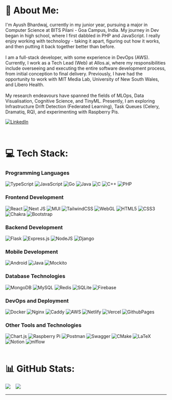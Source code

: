 # 💫 About Me:
I'm Ayush Bhardwaj, currently in my junior year, pursuing a major in Computer Science at BITS Pilani - Goa Campus, India. My journey in Dev began in high school, where I first dabbled in PHP and JavaScript. I really enjoy working with technology - taking it apart, figuring out how it works, and then putting it back together better than before.<br><br>I am a full-stack developer, with some experience in DevOps (AWS). Currently, I work as a Tech Lead (Web) at Allos.ai, where my responsibilities include overseeing and executing the entire software development process, from initial conception to final delivery. Previously, I have had the opportunity to work with MIT Media Lab, University of New South Wales, and Libero Health.<br><br>My research endeavours have spanned the fields of MLOps, Data Visualisation, Cognitive Science, and TinyML. Presently, I am exploring Infrastructure Drift Detection (Federated Learning), Task Queues (Celery, Dramatiq, RQ), and experimenting with Raspberry Pis.<br/>

[![LinkedIn](https://img.shields.io/badge/LinkedIn-%230077B5.svg?logo=linkedin&logoColor=white)](https://linkedin.com/in/aybh) 

<br/>

# 💻 Tech Stack:


### Programming Languages
![TypeScript](https://img.shields.io/badge/typescript-%23007ACC.svg?style=flat&logo=typescript&logoColor=white)
![JavaScript](https://img.shields.io/badge/javascript-%23323330.svg?style=flat&logo=javascript&logoColor=%23F7DF1E)
![Go](https://img.shields.io/badge/go-%2300ADD8.svg?style=flat&logo=go&logoColor=white)
![Java](https://img.shields.io/badge/java-%23ED8B00.svg?style=flat&logo=openjdk&logoColor=white)
![C](https://img.shields.io/badge/C-%2300599C.svg?style=flat&logo=c&logoColor=white)
![C++](https://img.shields.io/badge/c++-%2300599C.svg?style=flat&logo=c%2B%2B&logoColor=white)
![PHP](https://img.shields.io/badge/php-%23777BB4.svg?style=flat&logo=php&logoColor=white)

### Frontend Development
![React](https://img.shields.io/badge/react-%2320232a.svg?style=flat&logo=react&logoColor=%2361DAFB)
![Next JS](https://img.shields.io/badge/Next-black?style=flat&logo=next.js&logoColor=white)
![MUI](https://img.shields.io/badge/MUI-%230081CB.svg?style=flat&logo=mui&logoColor=white)
![TailwindCSS](https://img.shields.io/badge/tailwindcss-%2338B2AC.svg?style=flat&logo=tailwind-css&logoColor=white)
![WebGL](https://img.shields.io/badge/WebGL-990000?logo=webgl&logoColor=white&style=flat)
![HTML5](https://img.shields.io/badge/html5-%23E34F26.svg?style=flat&logo=html5&logoColor=white)
![CSS3](https://img.shields.io/badge/css3-%231572B6.svg?style=flat&logo=css3&logoColor=white)
![Chakra](https://img.shields.io/badge/chakra-%234ED1C5.svg?style=flat&logo=chakraui&logoColor=white)
![Bootstrap](https://img.shields.io/badge/bootstrap-%238511FA.svg?style=flat&logo=bootstrap&logoColor=white)

### Backend Development
![Flask](https://img.shields.io/badge/flask-%23000.svg?style=flat&logo=flask&logoColor=white)
![Express.js](https://img.shields.io/badge/express.js-%23404d59.svg?style=flat&logo=express&logoColor=%2361DAFB)
![NodeJS](https://img.shields.io/badge/node.js-6DA55F?style=flat&logo=node.js&logoColor=white)
![Django](https://img.shields.io/badge/django-%23092E20.svg?style=flat&logo=django&logoColor=white)

### Mobile Development
![Android](https://img.shields.io/badge/android-%233DDC84.svg?style=flat&logo=android&logoColor=white)
![Java](https://img.shields.io/badge/java-%23ED8B00.svg?style=flat&logo=openjdk&logoColor=white)
![Mockito](https://img.shields.io/badge/mockito-%23C21325.svg?style=flat&logo=mockito&logoColor=white)


### Database Technologies
![MongoDB](https://img.shields.io/badge/MongoDB-%234ea94b.svg?style=flat&logo=mongodb&logoColor=white)
![MySQL](https://img.shields.io/badge/mysql-%2300000f.svg?style=flat&logo=mysql&logoColor=white)
![Redis](https://img.shields.io/badge/redis-%23DD0031.svg?style=flat&logo=redis&logoColor=white)
![SQLite](https://img.shields.io/badge/sqlite-%2307405e.svg?style=flat&logo=sqlite&logoColor=white)
![Firebase](https://img.shields.io/badge/firebase-%23039BE5.svg?style=flat&logo=firebase)

### DevOps and Deployment
![Docker](https://img.shields.io/badge/docker-%230db7ed.svg?style=flat&logo=docker&logoColor=white)
![Nginx](https://img.shields.io/badge/nginx-%23009639.svg?style=flat&logo=nginx&logoColor=white)
![Caddy](https://img.shields.io/badge/caddy-%23007ACC.svg?style=flat&logo=caddy&logoColor=white)
![AWS](https://img.shields.io/badge/AWS-%23FF9900.svg?style=flat&logo=amazon-aws&logoColor=white)
![Netlify](https://img.shields.io/badge/netlify-%23000000.svg?style=flat&logo=netlify&logoColor=#00C7B7)
![Vercel](https://img.shields.io/badge/vercel-%23000000.svg?style=flat&logo=vercel&logoColor=white)
![GithubPages](https://img.shields.io/badge/github%20pages-121013?style=flat&logo=github&logoColor=white)

### Other Tools and Technologies
![Chart.js](https://img.shields.io/badge/chart.js-F5788D.svg?style=flat&logo=chart.js&logoColor=white)
![Raspberry Pi](https://img.shields.io/badge/-RaspberryPi-C51A4A?style=flat&logo=Raspberry-Pi)
![Postman](https://img.shields.io/badge/Postman-FF6C37?style=flat&logo=postman&logoColor=white)
![Swagger](https://img.shields.io/badge/-Swagger-%23Clojure?style=flat&logo=swagger&logoColor=white)
![CMake](https://img.shields.io/badge/CMake-%23008FBA.svg?style=flat&logo=cmake&logoColor=white)
![LaTeX](https://img.shields.io/badge/latex-%23008080.svg?style=flat&logo=latex&logoColor=white)
![Notion](https://img.shields.io/badge/Notion-%23000000.svg?style=flat&logo=notion&logoColor=white)
![mlflow](https://img.shields.io/badge/mlflow-%23d9ead3.svg?style=flat&logo=numpy&logoColor=blue)
<br/><br/>

# 📊 GitHub Stats:
![](https://github-readme-stats.vercel.app/api/top-langs/?username=ay-bh&theme=vue-dark&hide_border=false&include_all_commits=true&count_private=true&layout=compact&hide=c%2B%2B,c,jupyter%20notebook,cmake,makefile) &nbsp;&nbsp; 
![](https://github-readme-streak-stats.herokuapp.com/?user=ay-bh&theme=vue-dark&hide_border=false&layout=compact)


---



